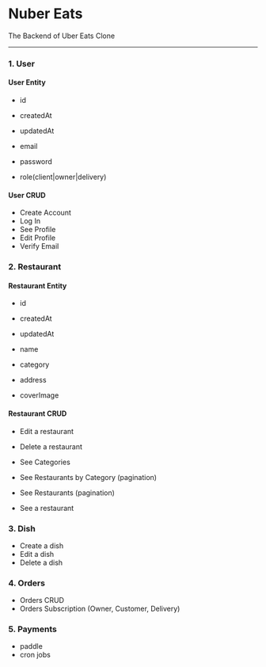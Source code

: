 # Nuber Eats

The Backend of Uber Eats Clone

---

### 1. User

#### User Entity

- id
- createdAt
- updatedAt

- email
- password
- role(client|owner|delivery)

#### User CRUD

- Create Account
- Log In
- See Profile
- Edit Profile
- Verify Email

### 2. Restaurant

#### Restaurant Entity

- id
- createdAt
- updatedAt

- name
- category
- address
- coverImage

#### Restaurant CRUD

- Edit a restaurant
- Delete a restaurant

- See Categories
- See Restaurants by Category (pagination)
- See Restaurants (pagination)
- See a restaurant

### 3. Dish

- Create a dish
- Edit a dish
- Delete a dish

### 4. Orders

- Orders CRUD
- Orders Subscription (Owner, Customer, Delivery)

### 5. Payments

- paddle
- cron jobs
